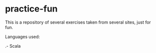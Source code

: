 practice-fun
============
This is a repository of several exercises taken from several sites, just for fun.

Languages used:

.- Scala
